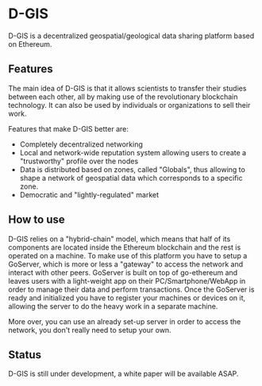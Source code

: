 # D-GIS 
D-GIS is a decentralized geospatial/geological data sharing platform based on Ethereum.

## Features
The main idea of D-GIS is that it allows scientists to transfer their studies between each other, all by making use of the revolutionary blockchain technology. It can also be used by individuals or organizations to sell their work.

Features that make D-GIS better are:

 - Completely decentralized networking
 - Local and network-wide reputation system allowing users to create a "trustworthy" profile over the nodes
 - Data is distributed based on zones, called "Globals", thus allowing to shape a network of geospatial data which corresponds to a specific zone.
 - Democratic and "lightly-regulated" market

## How to use
D-GIS relies on a "hybrid-chain" model, which means that half of its components are located inside the Ethereum blockchain and the rest is operated on a machine.
To make use of this platform you have to setup a GoServer, which is more or less a "gateway" to access the network and interact with other peers. GoServer is built on top of go-ethereum and leaves users with a light-weight app on their PC/Smartphone/WebApp in order to manage their data and perform transactions. Once the GoServer is ready and initialized you have to register your machines or devices on it, allowing the server to do the heavy work in a separate machine.

More over, you can use an already set-up server in order to access the network, you don't really need to setup your own.

## Status
D-GIS is still under development, a white paper will be available ASAP.
